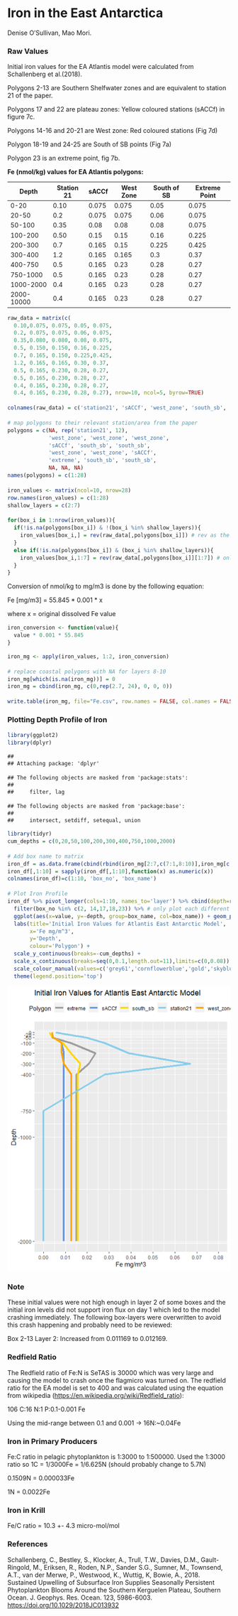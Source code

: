Iron in the East Antarctica
================
Denise O’Sullivan, Mao Mori.

### Raw Values

Initial iron values for the EA Atlantis model were calculated from
Schallenberg et al.(2018).

Polygons 2-13 are Southern Shelfwater zones and are equivalent to
station 21 of the paper.

Polygons 17 and 22 are plateau zones: Yellow coloured stations (sACCf)
in figure 7c.

Polygons 14-16 and 20-21 are West zone: Red coloured stations (Fig 7d)

Polygon 18-19 and 24-25 are South of SB points (Fig 7a)

Polygon 23 is an extreme point, fig 7b.

**Fe (nmol/kg) values for EA Atlantis polygons:**

| Depth      | Station 21 | sACCf | West Zone | South of SB | Extreme Point |
| ---------- | ---------- | ----- | --------- | ----------- | ------------- |
| 0-20       | 0.10       | 0.075 | 0.075     | 0.05        | 0.075         |
| 20-50      | 0.2        | 0.075 | 0.075     | 0.06        | 0.075         |
| 50-100     | 0.35       | 0.08  | 0.08      | 0.08        | 0.075         |
| 100-200    | 0.50       | 0.15  | 0.15      | 0.16        | 0.225         |
| 200-300    | 0.7        | 0.165 | 0.15      | 0.225       | 0.425         |
| 300-400    | 1.2        | 0.165 | 0.165     | 0.3         | 0.37          |
| 400-750    | 0.5        | 0.165 | 0.23      | 0.28        | 0.27          |
| 750-1000   | 0.5        | 0.165 | 0.23      | 0.28        | 0.27          |
| 1000-2000  | 0.4        | 0.165 | 0.23      | 0.28        | 0.27          |
| 2000-10000 | 0.4        | 0.165 | 0.23      | 0.28        | 0.27          |

``` r
raw_data = matrix(c(
  0.10,0.075, 0.075, 0.05, 0.075,
  0.2, 0.075, 0.075, 0.06, 0.075,
  0.35,0.080, 0.080, 0.08, 0.075,
  0.5, 0.150, 0.150, 0.16, 0.225,
  0.7, 0.165, 0.150, 0.225,0.425,
  1.2, 0.165, 0.165, 0.30, 0.37,
  0.5, 0.165, 0.230, 0.28, 0.27,
  0.5, 0.165, 0.230, 0.28, 0.27,
  0.4, 0.165, 0.230, 0.28, 0.27,
  0.4, 0.165, 0.230, 0.28, 0.27), nrow=10, ncol=5, byrow=TRUE)

colnames(raw_data) = c('station21', 'sACCf', 'west_zone', 'south_sb', 'extreme')

# map polygons to their relevant station/area from the paper
polygons = c(NA, rep('station21', 12), 
             'west_zone', 'west_zone', 'west_zone', 
             'sACCf', 'south_sb', 'south_sb',
             'west_zone', 'west_zone', 'sACCf',
             'extreme', 'south_sb', 'south_sb',
             NA, NA, NA)
names(polygons) = c(1:28) 

iron_values <- matrix(ncol=10, nrow=28)
row.names(iron_values) = c(1:28)
shallow_layers = c(2:7)

for(box_i in 1:nrow(iron_values)){
  if(!is.na(polygons[box_i]) & !(box_i %in% shallow_layers)){
    iron_values[box_i,] = rev(raw_data[,polygons[box_i]]) # rev as the init.nc file the layers are reversed
  }
  else if(!is.na(polygons[box_i]) & (box_i %in% shallow_layers)){
    iron_values[box_i,1:7] = rev(raw_data[,polygons[box_i]][1:7]) # only the 
  } 
}
```

Conversion of nmol/kg to mg/m3 is done by the following equation:

Fe \[mg/m3\] = 55.845 \* 0.001 \* x

where x = original dissolved Fe value

``` r
iron_conversion <- function(value){
  value * 0.001 * 55.845
}
```

``` r
iron_mg <- apply(iron_values, 1:2, iron_conversion)

# replace coastal polygons with NA for layers 8-10
iron_mg[which(is.na(iron_mg))] = 0
iron_mg = cbind(iron_mg, c(0,rep(2.7, 24), 0, 0, 0))

write.table(iron_mg, file="Fe.csv", row.names = FALSE, col.names = FALSE, sep=',')
```

### Plotting Depth Profile of Iron

``` r
library(ggplot2)
library(dplyr)
```

    ## 
    ## Attaching package: 'dplyr'

    ## The following objects are masked from 'package:stats':
    ## 
    ##     filter, lag

    ## The following objects are masked from 'package:base':
    ## 
    ##     intersect, setdiff, setequal, union

``` r
library(tidyr)
cum_depths = c(0,20,50,100,200,300,400,750,1000,2000)

# Add box name to matrix
iron_df = as.data.frame(cbind(rbind(iron_mg[2:7,c(7:1,8:10)],iron_mg[c(1,8:28),10:1]), rownames(iron_mg), polygons))
iron_df[,1:10] = sapply(iron_df[,1:10],function(x) as.numeric(x))
colnames(iron_df)=c(1:10, 'box_no', 'box_name')

# Plot Iron Profile
iron_df %>% pivot_longer(cols=1:10, names_to='layer') %>% cbind(depth=rep(cum_depths, 28)) %>%
  filter(box_no %in% c(2, 14,17,18,23)) %>% # only plot each different profile once
  ggplot(aes(x=value, y=-depth, group=box_name, col=box_name)) + geom_path(size=1.5) +
  labs(title='Initial Iron Values for Atlantis East Antarctic Model',
       x='Fe mg/m^3',
       y='Depth',
       colour='Polygon') +
  scale_y_continuous(breaks=-cum_depths) +
  scale_x_continuous(breaks=seq(0,0.1,length.out=11),limits=c(0,0.08)) +
  scale_colour_manual(values=c('grey61','cornflowerblue','gold','skyblue','orange')) +
  theme(legend.position='top')
```

![](Fe_files/figure-gfm/plot%20iron%20profile-1.png)<!-- -->

### Note

These initial values were not high enough in layer 2 of some boxes and
the initial iron levels did not support iron flux on day 1 which led to
the model crashing immediately. The following box-layers were
overwritten to avoid this crash happening and probably need to be
reviewed:

Box 2-13 Layer 2: Increased from 0.011169 to 0.012169.

### Redfield Ratio

The Redfield ratio of Fe:N is SeTAS is 30000 which was very large and
causing the model to crash once the flagmicro was turned on. The
redfield ratio for the EA model is set to 400 and was calculated using
the equation from wikipedia
(<https://en.wikipedia.org/wiki/Redfield_ratio>):

106 C:16 N:1 P:0.1-0.001 Fe

Using the mid-range between 0.1 and 0.001 -\> 16N:\~0.04Fe

### Iron in Primary Producers

Fe:C ratio in pelagic phytoplankton is 1:3000 to 1:500000. Used the
1:3000 ratio so 1C = 1/3000Fe = 1/6.625N (should probably change to
5.7N)

0.1509N = 0.000033Fe

1N = 0.0022Fe

### Iron in Krill

Fe/C ratio = 10.3 +- 4.3 micro-mol/mol

### References

Schallenberg, C., Bestley, S., Klocker, A., Trull, T.W., Davies, D.M.,
Gault-Ringold, M., Eriksen, R., Roden, N.P., Sander S.G., Sumner, M.,
Townsend, A.T., van der Merwe, P., Westwood, K., Wuttig, K, Bowie, A.,
2018. Sustained Upwelling of Subsurface Iron Supplies Seasonally
Persistent Phytoplankton Blooms Around the Southern Kerguelen Plateau,
Southern Ocean. J. Geophys. Res. Ocean. 123, 5986-6003.
<https://doi.org/10.1029/2018JC013932>

